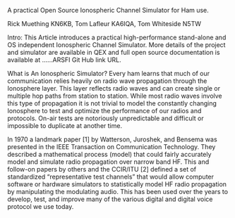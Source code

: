 A practical Open Source Ionospheric Channel Simulator for Ham use.

Rick Muething KN6KB, Tom Lafleur KA6IQA, Tom Whiteside N5TW

Intro: This Article introduces a practical high-performance stand-alone and OS independent Ionospheric Channel
Simulator. More details of the project and simulator are available in QEX and full open source documentation is
available at ……ARSFI Git Hub link URL.

What is An Ionospheric Simulator?
Every ham learns that much of our communication relies heavily on radio wave propagation through the Ionosphere
layer. This layer reflects radio waves and can create single or multiple hop paths from station to station. While most
radio waves involve this type of propagation it is not trivial to model the constantly changing Ionosphere to test and
optimize the performance of our radios and protocols. On-air tests are notoriously unpredictable and difficult or
impossible to duplicate at another time.

In 1970 a landmark paper [1] by Watterson, Juroshek, and Bensema was presented in the IEEE Transaction on
Communication Technology. They described a mathematical process (model) that could fairly accurately model and
simulate radio propagation over narrow band HF. This and follow-on papers by others and the CCIR/ITU [2] defined a
set of standardized “representative test channels” that would allow computer software or hardware simulators to
statistically model HF radio propagation by manipulating the modulating audio. This has been used over the years to
develop, test, and improve many of the various digital and digital voice protocol we use today.

